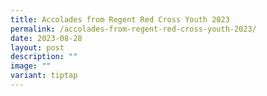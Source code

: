 ```yaml
---
title: Accolades from Regent Red Cross Youth 2023
permalink: /accolades-from-regent-red-cross-youth-2023/
date: 2023-08-28
layout: post
description: ""
image: ""
variant: tiptap
---
```

